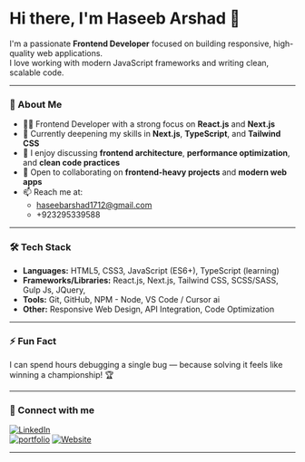 # Hi there, I'm Haseeb Arshad 👋

I'm a passionate **Frontend Developer** focused on building responsive, high-quality web applications.  
I love working with modern JavaScript frameworks and writing clean, scalable code.

---

### 🚀 About Me
- 👨‍💻 Frontend Developer with a strong focus on **React.js** and **Next.js**
- 🌱 Currently deepening my skills in **Next.js**, **TypeScript**, and **Tailwind CSS**
- 💬 I enjoy discussing **frontend architecture**, **performance optimization**, and **clean code practices**
- 🤝 Open to collaborating on **frontend-heavy projects** and **modern web apps**
- 📫 Reach me at:
  - [haseebarshad1712@gmail.com](mailto:haseebarshad1712@gmail.com)
  - +923295339588

---

### 🛠️ Tech Stack
- **Languages:** HTML5, CSS3, JavaScript (ES6+), TypeScript (learning)
- **Frameworks/Libraries:** React.js, Next.js, Tailwind CSS, SCSS/SASS, Gulp Js, JQuery, 
- **Tools:** Git, GitHub, NPM - Node, VS Code / Cursor ai
- **Other:** Responsive Web Design, API Integration, Code Optimization

---

### ⚡ Fun Fact
I can spend hours debugging a single bug — because solving it feels like winning a championship! 🏆

---

### 🔗 Connect with me
[![LinkedIn](https://img.shields.io/badge/LinkedIn-blue?logo=linkedin&style=for-the-badge)](https://linkedin.com/in/haseebarshad17)  
[![portfolio](https://img.shields.io/badge/Portfolio-grey?style=for-the-badge)](https://github.com/haseebarshad17?tab=repositories)
[![Website](https://img.shields.io/badge/Website-blueviolet?style=for-the-badge)](https://haseebarshad17.vercel.app)

---
